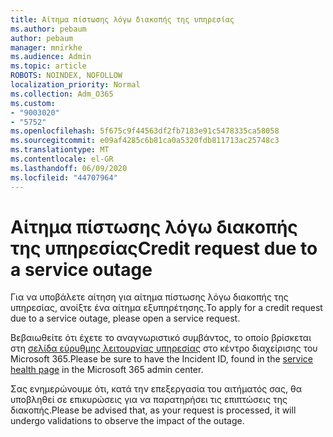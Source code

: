 ```yaml
---
title: Αίτημα πίστωσης λόγω διακοπής της υπηρεσίας
ms.author: pebaum
author: pebaum
manager: mnirkhe
ms.audience: Admin
ms.topic: article
ROBOTS: NOINDEX, NOFOLLOW
localization_priority: Normal
ms.collection: Adm_O365
ms.custom:
- "9003020"
- "5752"
ms.openlocfilehash: 5f675c9f44563df2fb7183e91c5478335ca58058
ms.sourcegitcommit: e09af4285c6b81ca0a5320fdb811713ac25748c3
ms.translationtype: MT
ms.contentlocale: el-GR
ms.lasthandoff: 06/09/2020
ms.locfileid: "44707964"
---
```

# <a name="credit-request-due-to-a-service-outage"></a><span data-ttu-id="0189f-102">Αίτημα πίστωσης λόγω διακοπής της υπηρεσίας</span><span class="sxs-lookup"><span data-stu-id="0189f-102">Credit request due to a service outage</span></span>

<span data-ttu-id="0189f-103">Για να υποβάλετε αίτηση για αίτημα πίστωσης λόγω διακοπής της υπηρεσίας, ανοίξτε ένα αίτημα εξυπηρέτησης.</span><span class="sxs-lookup"><span data-stu-id="0189f-103">To apply for a credit request due to a service outage, please open a service request.</span></span>

<span data-ttu-id="0189f-104">Βεβαιωθείτε ότι έχετε το αναγνωριστικό συμβάντος, το οποίο βρίσκεται στη [σελίδα εύρυθμης λειτουργίας υπηρεσίας](https://docs.microsoft.com/office365/enterprise/view-service-health) στο κέντρο διαχείρισης του Microsoft 365.</span><span class="sxs-lookup"><span data-stu-id="0189f-104">Please be sure to have the Incident ID, found in the [service health page](https://docs.microsoft.com/office365/enterprise/view-service-health) in the Microsoft 365 admin center.</span></span>

<span data-ttu-id="0189f-105">Σας ενημερώνουμε ότι, κατά την επεξεργασία του αιτήματός σας, θα υποβληθεί σε επικυρώσεις για να παρατηρήσει τις επιπτώσεις της διακοπής.</span><span class="sxs-lookup"><span data-stu-id="0189f-105">Please be advised that, as your request is processed, it will undergo validations to observe the impact of the outage.</span></span>
